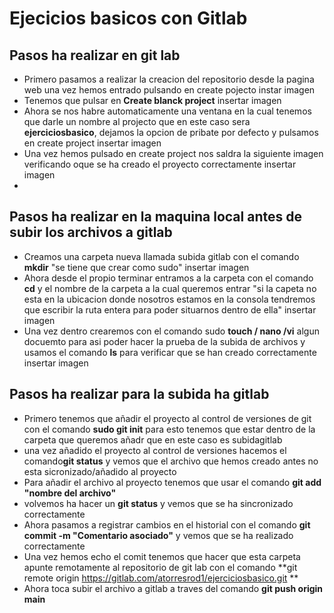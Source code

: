 
# Ejecicios basicos con Gitlab

## Pasos ha realizar en git lab
   - Primero pasamos a realizar la creacion del repositorio desde la pagina web una vez hemos entrado pulsando en create pojecto  instar imagen
   - Tenemos que pulsar en **Create blanck project** insertar imagen
   - Ahora  se nos habre automaticamente una ventana en la cual tenemos que darle un nombre al projecto que en este caso sera **ejerciciosbasico**, dejamos la opcion de pribate por defecto y pulsamos en create project insertar imagen
   - Una vez hemos pulsado en create project nos saldra la siguiente imagen verificando oque se ha creado el proyecto correctamente  insertar imagen
   - 
## Pasos ha realizar en la maquina local antes de subir los archivos a gitlab
   - Creamos una carpeta nueva llamada subida gitlab con el comando **mkdir** "se tiene que crear como sudo" insertar imagen
   - Ahora desde el propio terminar entramos a la carpeta con el comando **cd** y el nombre de la carpeta a la cual queremos entrar "si la capeta no esta en la ubicacion donde nosotros estamos en la consola tendremos que escribir la ruta entera para poder situarnos dentro de ella"  insertar imagen
   - Una vez dentro crearemos con el comando sudo **touch / nano /vi** algun docuemto para asi poder hacer la prueba de la subida de archivos y usamos el comando **ls** para verificar que se han creado correctamente insertar imagen
## Pasos ha realizar para la subida ha gitlab
   - Primero tenemos que añadir el proyecto al control de versiones de git con el comando **sudo git init** para esto tenemos que estar dentro de la carpeta que queremos añadr que en este caso es subidagitlab 
   - una vez añadido el proyecto al control de versiones hacemos el comando**git status**  y vemos que el archivo que hemos creado antes no esta sicronizado/añadido al proyecto
   - Para añadir el archivo al proyecto tenemos que usar el comando **git add "nombre del archivo"**
   - volvemos ha hacer un **git status** y vemos que se ha sincronizado correctamente
   - Ahora pasamos a registrar cambios en el historial con el comando **git commit -m "Comentario asociado"** y vemos que se ha realizado correctamente
   - Una vez hemos echo el comit tenemos que hacer que esta carpeta apunte remotamente al repositorio de git lab con el comando **git remote origin https://gitlab.com/atorresrod1/ejerciciosbasico.git ** 
   - Ahora toca subir el archivo a  gitlab a traves del comando **git push origin main**
